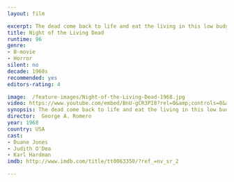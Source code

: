 ```yaml
---
layout: film

excerpt: The dead come back to life and eat the living in this low budget, black and white film. Several people barricade themselves inside a rural house in an attempt to survive the night. Outside are hordes of relentless, shambling zombies who can only be killed by a blow to the head.
title: Night of the Living Dead
runtime: 96
genre: 
- B-movie
- Horror
silent: no
decade: 1960s
recommended: yes
editors-rating: 4

image:  /feature-images/Night-of-the-Living-Dead-1968.jpg
video: https://www.youtube.com/embed/BnU-gCR3PI8?rel=0&amp;controls=0&amp;showinfo=0
synopsis: The dead come back to life and eat the living in this low budget, black and white film. Several people barricade themselves inside a rural house in an attempt to survive the night. Outside are hordes of relentless, shambling zombies who can only be killed by a blow to the head.
director:  George A. Romero
year: 1968
country: USA
cast: 
- Duane Jones
- Judith O'Dea
- Karl Hardman
imdb: http://www.imdb.com/title/tt0063350/?ref_=nv_sr_2

---
```

